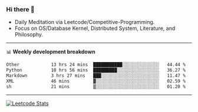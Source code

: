 ### Hi there 👋
* Daily Meditation via Leetcode/Competitive-Programming.
* Focus on OS/Database Kernel, Distributed System, Literature, and Philosophy.

-------

📊 **Weekly development breakdown**
<!--START_SECTION:waka-->

```txt
Other            13 hrs 24 mins  ███████████░░░░░░░░░░░░░░   44.44 %
Python           10 hrs 56 mins  █████████░░░░░░░░░░░░░░░░   36.27 %
Markdown         3 hrs 27 mins   ███░░░░░░░░░░░░░░░░░░░░░░   11.47 %
XML              46 mins         ▓░░░░░░░░░░░░░░░░░░░░░░░░   02.59 %
sh               21 mins         ▒░░░░░░░░░░░░░░░░░░░░░░░░   01.20 %
```

<!--END_SECTION:waka-->

-------

[![Leetcode Stats](https://leetcard.jacoblin.cool/hzhang413?font=Fira+Mono)](https://leetcode.com/hzhang413)
<!-- ![image](./cyberpunk-ghost-in-the-shell.gif)
![image](./gis-archive.png) -->
